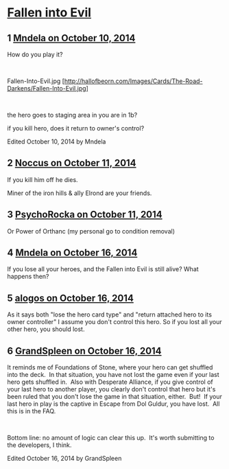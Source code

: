 # [Fallen into Evil](https://community.fantasyflightgames.com/topic/124575-fallen-into-evil/)

## 1 [Mndela on October 10, 2014](https://community.fantasyflightgames.com/topic/124575-fallen-into-evil/?do=findComment&comment=1295797)

How do you play it?

 

Fallen-Into-Evil.jpg [http://hallofbeorn.com/Images/Cards/The-Road-Darkens/Fallen-Into-Evil.jpg]

 

the hero goes to staging area in you are in 1b?

if you kill hero, does it return to owner's control?

Edited October 10, 2014 by Mndela

## 2 [Noccus on October 11, 2014](https://community.fantasyflightgames.com/topic/124575-fallen-into-evil/?do=findComment&comment=1296390)

If you kill him off he dies.

Miner of the iron hills & ally Elrond are your friends.

## 3 [PsychoRocka on October 11, 2014](https://community.fantasyflightgames.com/topic/124575-fallen-into-evil/?do=findComment&comment=1296437)

Or Power of Orthanc (my personal go to condition removal)

## 4 [Mndela on October 16, 2014](https://community.fantasyflightgames.com/topic/124575-fallen-into-evil/?do=findComment&comment=1301827)

If you lose all your heroes, and the Fallen into Evil is still alive? What happens then?

## 5 [alogos on October 16, 2014](https://community.fantasyflightgames.com/topic/124575-fallen-into-evil/?do=findComment&comment=1301864)

As it says both "lose the hero card type" and "return attached hero to its owner controller" I assume you don't control this hero. So if you lost all your other hero, you should lost.

## 6 [GrandSpleen on October 16, 2014](https://community.fantasyflightgames.com/topic/124575-fallen-into-evil/?do=findComment&comment=1301922)

It reminds me of Foundations of Stone, where your hero can get shuffled into the deck.  In that situation, you have not lost the game even if your last hero gets shuffled in.  Also with Desperate Alliance, if you give control of your last hero to another player, you clearly don't control that hero but it's been ruled that you don't lose the game in that situation, either.  But!  If your last hero in play is the captive in Escape from Dol Guldur, you have lost.  All this is in the FAQ.

 

Bottom line: no amount of logic can clear this up.  It's worth submitting to the developers, I think.

Edited October 16, 2014 by GrandSpleen

